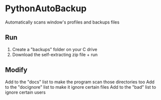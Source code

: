 # PythonAutoBackup
Automatically scans window's profiles and backups files

## Run
1. Create a "backups" folder on your C drive
2. Download the self-extracting zip file + run

## Modify
Add to the "docs" list to make the program scan those directories too
Add to the "docignore" list to make it ignore certain files
Add to the "bad" list to ignore certain users
